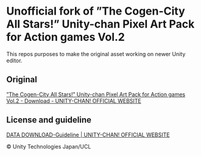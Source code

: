 # Unofficial fork of ”The Cogen-City All Stars!” Unity-chan Pixel Art Pack for Action games Vol.2

This repos purposes to make the original asset working on newer Unity editor.


## Original

[”The Cogen\-City All Stars\!” Unity\-chan Pixel Art Pack for Action games Vol\.2 \- Download \- UNITY\-CHAN\! OFFICIAL WEBSITE](http://unity-chan.com/download/releaseNote.php?id=UnityChanPixelArtPackVol2&lang=en)


## License and guideline

[DATA DOWNLOAD\-Guideline \| UNITY\-CHAN\! OFFICIAL WEBSITE](http://unity-chan.com/contents/guideline_en/)

© Unity Technologies Japan/UCL
